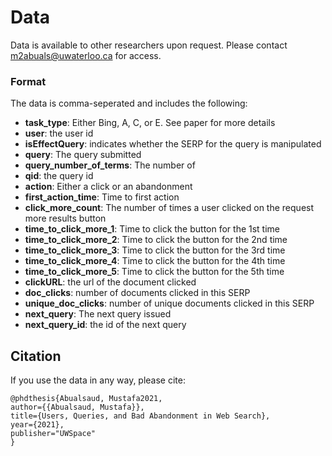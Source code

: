 # Data

Data is available to other researchers upon request. Please contact m2abuals@uwaterloo.ca for access.


### Format

The data is comma-seperated and includes the following:

 - **task_type**: Either Bing, A, C, or E. See paper for more details
 - **user**: the user id
 - **isEffectQuery**: indicates whether the SERP for the query is manipulated
 - **query**: The query submitted
 - **query_number_of_terms**: The number of 
 - **qid**: the query id
-	**action**: Either a click or an abandonment
-	**first_action_time**: Time to first action
-	**click_more_count**: The number of times a user clicked on the request more results button
-	**time_to_click_more_1**: Time to click the button for the 1st time
-	**time_to_click_more_2**: Time to click the button for the 2nd time
-	**time_to_click_more_3**: Time to click the button for the 3rd time
-	**time_to_click_more_4**: Time to click the button for the 4th time
-	**time_to_click_more_5**: Time to click the button for the 5th time
-	**clickURL**: the url of the document clicked
-	**doc_clicks**: number of documents clicked in this SERP
-	**unique_doc_clicks**: number of unique documents clicked in this SERP
-	**next_query**: The next query issued
-	**next_query_id**: the id of the next query


## Citation

If you use the data in any way, please cite:

```
@phdthesis{Abualsaud, Mustafa2021,
author={{Abualsaud, Mustafa}},
title={Users, Queries, and Bad Abandonment in Web Search},
year={2021},
publisher="UWSpace"
}
```
